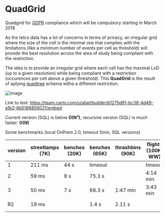 # QuadGrid
Quadgrid for [GDPR](http://www.eugdpr.org/) compliance which will be compulsory starting in March 2018

As the telco data has a lot of concerns in terms of privacy, an irregular grid where the size of the cell is the minimal one that complies with the limitations (like a minimum number of events per cell as threshold) will provide the best resolution across the area of study being compliant with the restriction.

The idea is to provide an irregular grid where each cell has the maximal LoD (up to a given resolution) while being compliant with a restriction (occurences per cell above a given threshold). This **QuadGrid** is the result of aplying [quadtree](https://en.wikipedia.org/wiki/Quadtree) schema witha a different restriction.

![image](https://user-images.githubusercontent.com/9017165/31018568-ecf6c8e8-a52c-11e7-95b7-b358aff06839.png)

Link to test:  https://team.carto.com/u/abel/builder/b1275d91-bc38-4d49-a1b2-6b5166856021/embed

Current version (SQL) is below **O(N³)**, recursive version (SQL) is much faster: **O(N)**

Some benchmarks (local OnPrem 2.0, timeout 5min, SQL versions)

| version | streetlamps (7K) | benches (20K) | benches (65K) | thrashbins (90K) |flights (100K, WW) | trees (150K) | flights (400K, WW) |
|---|---|---|---|---|---|---|---|
| 1 | 211 ms  | 44 s  | timeout  | |  timeout  |  timeout  |  timeout  |
| 2  | 59 ms | 8 s | 75.3 s  |  |4:14 min  |  timeout  |  timeout  |
| 3  | 50 ms | 7 s | 68.3 s  | 1:47 min |3:43 min  | 4:59 min |  timeout  |
| R2  | 19 ms |  | 1.4 s  | 2.11 s | |  4 s |  4:15 min  |
